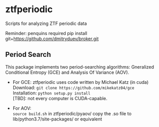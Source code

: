 # ztfperiodic
Scripts for analyzing ZTF periodic data

Reminder: penquins required
pip install git+https://github.com/dmitryduev/broker.git

## Period Search

This package implements two period-searching algorithms: Gneralized Conditional Entropy (GCE) and Analysis Of Variance (AOV).

- For GCE: ztfperiodic uses code written by Michael Katz (in cuda)</br>
Download: `git clone https://github.com/mikekatz04/gce`</br>
Installation: `python setup.py install`<br>
[TBD]: not every computer is CUDA-capable.

- For AOV: </br>
`source build.sh` in ztfperiodic/pyaov/
copy the .so file to lib/python3.7/site-packages/ or equivalent 
